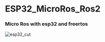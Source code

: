 # ESP32_MicroRos_Ros2
### Micro Ros with esp32 and freertos
![esp32_cut](https://user-images.githubusercontent.com/49666154/130994513-0111f229-2535-478b-a06a-685c9498a55b.png)

